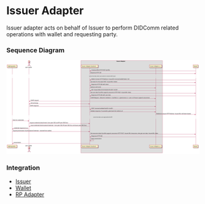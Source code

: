 # Issuer Adapter

Issuer adapter acts on behalf of Issuer to perform DIDComm related operations with wallet and requesting party.

### Sequence Diagram
![Issuer Adapter Sequence diagram](./images/issuer_adapter_sequence_diagram.svg)

### Integration
- [Issuer](issuer_integration.md) 
- [Wallet](wallet_integration.md)
- [RP Adapter](rp_adapter_integration.md)
